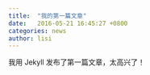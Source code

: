 ```yaml
---
title:  "我的第一篇文章"
date:   2016-05-21 16:45:27 +0800
categories: news
author: lisi
---
```


我用 Jekyll 发布了第一篇文章，太高兴了！
